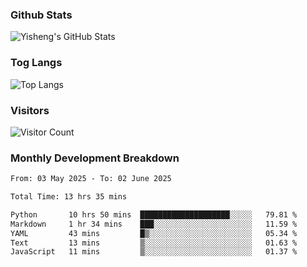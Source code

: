 ### Github Stats
![Yisheng's GitHub Stats](https://github-readme-stats-9qabuvhk1-gongyisheng.vercel.app/api?username=gongyisheng&count_private=true&show_icons=true)
### Tog Langs
![Top Langs](https://github-readme-stats-9qabuvhk1-gongyisheng.vercel.app/api/top-langs/?username=gongyisheng&layout=compact)
### Visitors
![Visitor Count](https://profile-counter.glitch.me/gongyisheng/count.svg)
### Monthly Development Breakdown
<!--START_SECTION:waka-->

```txt
From: 03 May 2025 - To: 02 June 2025

Total Time: 13 hrs 35 mins

Python       10 hrs 50 mins  ████████████████████░░░░░   79.81 %
Markdown     1 hr 34 mins    ███░░░░░░░░░░░░░░░░░░░░░░   11.59 %
YAML         43 mins         █▒░░░░░░░░░░░░░░░░░░░░░░░   05.34 %
Text         13 mins         ▒░░░░░░░░░░░░░░░░░░░░░░░░   01.63 %
JavaScript   11 mins         ▒░░░░░░░░░░░░░░░░░░░░░░░░   01.37 %
```

<!--END_SECTION:waka-->
